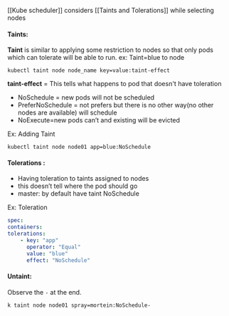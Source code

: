 
[[Kube scheduler]] considers [[Taints and Tolerations]] while selecting nodes

#### Taints:
**Taint** is similar to applying some restriction to nodes so that only pods which can tolerate will be able to run.
ex: Taint=blue to node


```shell
kubectl taint node node_name key=value:taint-effect
```

**taint-effect** = This tells what happens to pod that  doesn't have toleration

- NoSchedule = new pods will not be scheduled
- PreferNoSchedule = not prefers but there is no other way(no other nodes are available) will schedule
- NoExecute=new pods can’t and existing will be evicted

Ex: Adding Taint

```shell
kubectl taint node node01 app=blue:NoSchedule
```



#### Tolerations :  
- Having toleration to taints assigned to nodes
- this doesn’t tell where the pod should go 
- master: by default have taint NoSchedule

Ex: Toleration
```yaml
spec:
containers:
tolerations:
	- key: "app"
	  operator: "Equal"
	  value: "blue"
	  effect: "NoSchedule"
```


#### Untaint: 
Observe the `-` at the end. 

```
k taint node node01 spray=mortein:NoSchedule-
```


